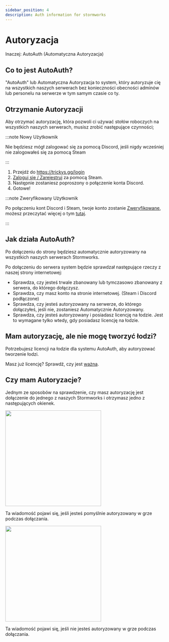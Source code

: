```yaml
---
sidebar_position: 4
description: Auth information for stormworks
---
```


# Autoryzacja
Inaczej: AutoAuth (Automatyczna Autoryzacja)

## Co to jest AutoAuth?

"AutoAuth" lub Automatyczna Autoryzacja to system, który autoryzuje cię na wszystkich naszych serwerach bez konieczności obecności adminów lub personelu na serwerze w tym samym czasie co ty.

## Otrzymanie Autoryzacji

Aby otrzymać autoryzację, która pozwoli ci używać stołów roboczych na wszystkich naszych serwerach, musisz zrobić następujące czynności;

:::note Nowy Użytkownik

Nie będziesz mógł zalogować się za pomocą Discord, jeśli nigdy wcześniej nie zalogowałeś się za pomocą Steam

:::

1. Przejdź do https://trickys.gg/login
2. [Zaloguj się / Zarejestruj](https://trickys.gg/login) za pomocą <i class="fa-brands fa-steam"></i> Steam.
3. Następnie zostaniesz poproszony o połączenie konta <i class="fa-brands fa-discord"></i> Discord.
4. Gotowe!

:::note Zweryfikowany Użytkownik

Po połączeniu kont <i class="fa-brands fa-discord"></i> Discord i <i class="fa-brands fa-steam"></i> Steam, twoje konto zostanie [Zweryfikowane](./), możesz przeczytać więcej o tym [tutaj](./).

:::

## Jak działa AutoAuth?

Po dołączeniu do strony będziesz automatycznie autoryzowany na wszystkich naszych serwerach Stormworks.

Po dołączeniu do serwera system będzie sprawdzał następujące rzeczy z naszej strony internetowej:

- Sprawdza, czy jesteś trwale zbanowany lub tymczasowo zbanowany z serwera, do którego dołączysz.
- Sprawdza, czy masz konto na stronie internetowej. (Steam i Discord podłączone)
- Sprawdza, czy jesteś autoryzowany na serwerze, do którego dołączyłeś, jeśli nie, zostaniesz Automatycznie Autoryzowany.
- Sprawdza, czy jesteś autoryzowany i posiadasz licencję na łodzie. Jest to wymagane tylko wtedy, gdy posiadasz licencję na łodzie.

## Mam autoryzację, ale nie mogę tworzyć łodzi?

Potrzebujesz licencji na łodzie dla systemu AutoAuth, aby autoryzować tworzenie łodzi.

Masz już licencję? Sprawdź, czy jest [ważna](https://trickys.gg/account).

## Czy mam Autoryzacje?

Jednym ze sposobów na sprawdzenie, czy masz autoryzację jest dołączenie do jednego z naszych Stormworks i otrzymasz jedno z następujących okienek.

<!-- css for flex -->
  <div class="flex-vcenter">
    <div class="img-mg">
      <img src="/img/autoauth/tsauth1.png" width="300px"/>
    </div>
<p>

Ta wiadomość pojawi się, jeśli jesteś pomyślnie autoryzowany w grze podczas dołączania.

</p>
  </div>

<!-- css for flex -->
  <div class="flex-vcenter">
    <div class="img-mg">
      <img src="/img/autoauth/tsnoauth1.png" width="300px"/>
    </div>
<p>

Ta wiadomość pojawi się, jeśli nie jesteś autoryzowany w grze podczas dołączania.

</p>
  </div>
